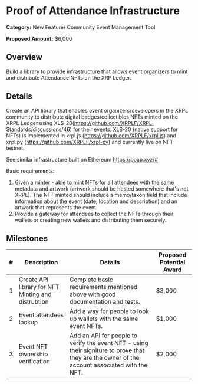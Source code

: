 # Proof of Attendance Infrastructure

**Category:** New Feature/ Community Event Management Tool

**Proposed Amount:** $6,000

## Overview

Build a library to provide infrastructure that allows event organizers to mint and distribute Attendance NFTs on the XRP Ledger.

## Details

Create an API library that enables event organizers/developers in the XRPL community to distribute digital badges/collectibles NFTs minted on the XRPL Ledger using XLS-20(https://github.com/XRPLF/XRPL-Standards/discussions/46) for their events.
XLS-20 (native support for NFTs) is implemented in xrpl.js (https://github.com/XRPLF/xrpl.js) and xrpl.py (https://github.com/XRPLF/xrpl-py) and currently live on NFT testnet.

See similar infrastructure built on Ethereum https://poap.xyz/#

Basic requirements:

1. Given a minter - able to mint NFTs for all attendees with the same metadata and artwork (artwork should be hosted somewhere that's not XRPL).
   The NFT minted should include a memo/taxon field that include information about the event (date, location and description) and an artwork that represents the event.
2. Provide a gateway for attendees to collect the NFTs through their wallets or creating new wallets and distributing them securely.

## Milestones

| #   | Description                                        | Details                                                                                                                                        | Proposed Potential Award |
| --- | -------------------------------------------------- | ---------------------------------------------------------------------------------------------------------------------------------------------- | ------------------------ |
| 1   | Create API library for NFT Minting and distrubtion | Complete basic requirements mentioned above with good documentation and tests.                                                                 | $3,000                   |
| 2   | Event attendees lookup                             | Add a way for people to look up wallets with the same event NFTs.                                                                              | $1,000                   |
| 3   | Event NFT ownership verification                   | Add an API for people to verify the event NFT - using their signiture to prove that they are the owner of the account associated with the NFT. | $2,000                   |
